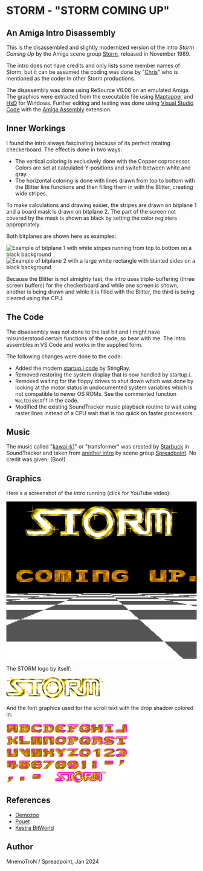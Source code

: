 # STORM - "STORM COMING UP"
## An Amiga Intro Disassembly

This is the disassembled and slightly modernized version
of the intro *Storm Coming Up* by the Amiga scene group
[Storm](https://demozoo.org/groups/2754/), released in
November 1989.

The intro does not have credits and only lists some member
names of Storm, but it can be assumed the coding was done
by "[Chris](https://demozoo.org/sceners/54626/)" who is
mentioned as the coder in other Storm productions.

The disassembly was done using ReSource V6.06 on an emulated
Amiga. The graphics were extracted from the executable file
using [Maptapper](https://codetapper.com/amiga/maptapper/)
and [HxD](https://mh-nexus.de/en/hxd/) for Windows. Further
editing and testing was done using
[Visual Studio Code](https://code.visualstudio.com/) with the
[Amiga Assembly](https://github.com/prb28/vscode-amiga-assembly)
extension.

## Inner Workings

I found the intro always fascinating because of its perfect
rotating checkerboard. The effect is done in two ways:
* The vertical coloring is exclusively done with the Copper
  coprocessor. Colors are set at calculated Y-positions and
  switch between white and gray.
* The horizontal coloring is done with lines drawn from top
  to bottom with the Blitter line functions and then filling
  them in with the Blitter, creating wide stripes.

To make calculations and drawing easier, the stripes are drawn
on bitplane 1 and a board mask is drawn on bitplane 2. The
part of the screen not covered by the mask is shown as black
by setting the color registers appropriately.

Both bitplanes are shown here as examples:

![Example of bitplane 1 with white stripes running from top
to bottom on a black background](bitplane1.png)
![Example of bitplane 2 with a large white rectangle with
slanted sides on a black background](bitplane2.png)

Because the Blitter is not almighty fast, the intro uses
triple-buffering (three screen buffers) for the checkerboard
and while one screen is shown, another is being drawn and
while it is filled with the Blitter, the third is being
cleared using the CPU.

## The Code

The disassembly was not done to the last bit and I might have
misunderstood certain functions of the code, so bear with me.
The intro assembles in VS Code and works in the supplied form.

The following changes were done to the code:
* Added the modern
  [startup.i code](https://github.com/MK1Roxxor/MiniStartup)
  by StingRay.
* Removed restoring the system display that is now handled
  by startup.i.
* Removed waiting for the floppy drives to shut down which
  was done by looking at the motor status in undocumented
  system variables which is not compatible to newer OS ROMs.
  See the commented function `WaitDisksOff` in the code.
* Modified the existing SoundTracker music playback routine
  to wait using raster lines instead of a CPU wait that is
  too quick on faster processors.

## Music

The music called "[kawai-k1](https://demozoo.org/music/159270/)"
or "transformer" was created by [Starbuck](https://demozoo.org/sceners/11457/)
in SoundTracker and taken from [another intro](https://demozoo.org/productions/231161/)
by scene group [Spreadpoint](https://demozoo.org/groups/3361/). No
credit was given. (Boo!)

## Graphics

Here's a screenshot of the intro running (click for YouTube
video):

[![Screenshot](screenshot.png)](https://www.youtube.com/watch?v=sUkV6EiabEo)

The STORM logo by itself:

![STORM Logo](stormlogo.png)

And the font graphics used for the scroll text with the drop
shadow colored in:

![STORM Font](stormfont.png)

## References

* [Demozoo](https://demozoo.org/productions/208122/)
* [Pouet](https://www.pouet.net/prod.php?which=14748)
* [Kestra BitWorld](http://janeway.exotica.org.uk/release.php?id=2641)

## Author
MnemoTroN / Spreadpoint, Jan 2024

